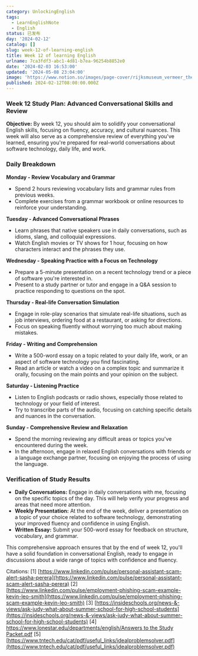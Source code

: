```yaml
---
category: UnlockingEnglish
tags:
  - LearnEnglishNote
  - English
status: 已发布
day: '2024-02-12'
catalog: []
slug: week-12-of-learning-english
title: Week 12 of learning English
urlname: 7ca3fdf3-abc1-4d81-b7ea-96254b8852e0
date: '2024-02-03 16:53:00'
updated: '2024-05-08 23:04:00'
image: 'https://www.notion.so/images/page-cover/rijksmuseum_vermeer_the_milkmaid.jpg'
published: 2024-02-12T08:00:00.000Z
---
```


### Week 12 Study Plan: Advanced Conversational Skills and Review


**Objective:** By week 12, you should aim to solidify your conversational English skills, focusing on fluency, accuracy, and cultural nuances. This week will also serve as a comprehensive review of everything you've learned, ensuring you're prepared for real-world conversations about software technology, daily life, and work.


### Daily Breakdown


**Monday - Review Vocabulary and Grammar**

- Spend 2 hours reviewing vocabulary lists and grammar rules from previous weeks.
- Complete exercises from a grammar workbook or online resources to reinforce your understanding.

**Tuesday - Advanced Conversational Phrases**

- Learn phrases that native speakers use in daily conversations, such as idioms, slang, and colloquial expressions.
- Watch English movies or TV shows for 1 hour, focusing on how characters interact and the phrases they use.

**Wednesday - Speaking Practice with a Focus on Technology**

- Prepare a 5-minute presentation on a recent technology trend or a piece of software you're interested in.
- Present to a study partner or tutor and engage in a Q&A session to practice responding to questions on the spot.

**Thursday - Real-life Conversation Simulation**

- Engage in role-play scenarios that simulate real-life situations, such as job interviews, ordering food at a restaurant, or asking for directions.
- Focus on speaking fluently without worrying too much about making mistakes.

**Friday - Writing and Comprehension**

- Write a 500-word essay on a topic related to your daily life, work, or an aspect of software technology you find fascinating.
- Read an article or watch a video on a complex topic and summarize it orally, focusing on the main points and your opinion on the subject.

**Saturday - Listening Practice**

- Listen to English podcasts or radio shows, especially those related to technology or your field of interest.
- Try to transcribe parts of the audio, focusing on catching specific details and nuances in the conversation.

**Sunday - Comprehensive Review and Relaxation**

- Spend the morning reviewing any difficult areas or topics you've encountered during the week.
- In the afternoon, engage in relaxed English conversations with friends or a language exchange partner, focusing on enjoying the process of using the language.

### Verification of Study Results

- **Daily Conversations:** Engage in daily conversations with me, focusing on the specific topics of the day. This will help verify your progress and areas that need more attention.
- **Weekly Presentation:** At the end of the week, deliver a presentation on a topic of your choice related to software technology, demonstrating your improved fluency and confidence in using English.
- **Written Essay:** Submit your 500-word essay for feedback on structure, vocabulary, and grammar.

This comprehensive approach ensures that by the end of week 12, you'll have a solid foundation in conversational English, ready to engage in discussions about a wide range of topics with confidence and fluency.


Citations:
[1] [https://www.linkedin.com/pulse/personal-assistant-scam-alert-sasha-perera](https://www.linkedin.com/pulse/personal-assistant-scam-alert-sasha-perera)
[2] [https://www.linkedin.com/pulse/employment-phishing-scam-example-kevin-leo-smith](https://www.linkedin.com/pulse/employment-phishing-scam-example-kevin-leo-smith)
[3] [https://insideschools.org/news-&-views/ask-judy-what-about-summer-school-for-high-school-students](https://insideschools.org/news-&-views/ask-judy-what-about-summer-school-for-high-school-students)
[4] [https://www.lonestar.edu/departments/english/Answers to the Study Packet.pdf](https://www.lonestar.edu/departments/english/Answers%20to%20the%20Study%20Packet.pdf)
[5] [https://www.tntech.edu/cat/pdf/useful_links/idealproblemsolver.pdf](https://www.tntech.edu/cat/pdf/useful_links/idealproblemsolver.pdf)

